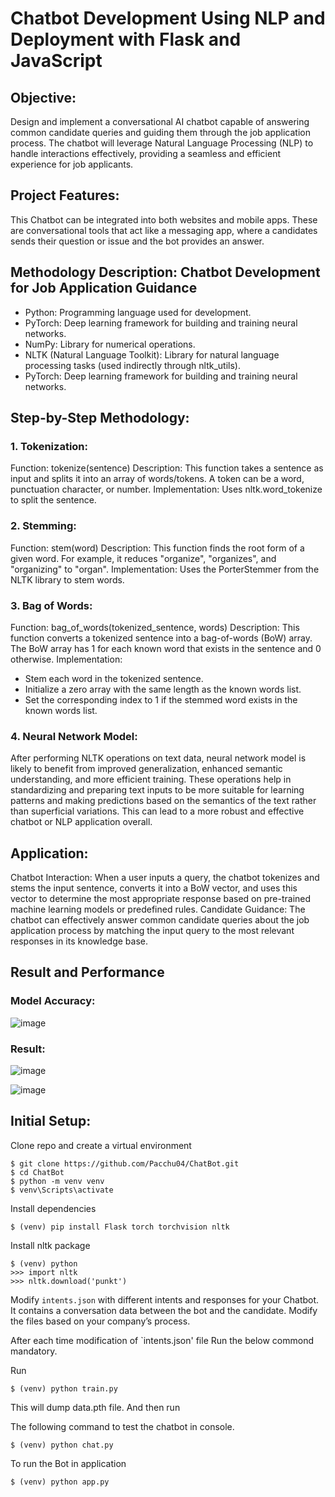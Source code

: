 # Chatbot Development Using NLP and Deployment with Flask and JavaScript

## Objective:
Design and implement a conversational AI chatbot capable of answering common candidate queries and guiding them through the job application process. The chatbot will leverage Natural Language Processing (NLP) to handle interactions effectively, providing a seamless and efficient experience for job applicants.

## Project Features:
This Chatbot can be integrated into both websites and mobile apps. These are conversational tools that act like a messaging app, where a candidates sends their question or issue and the bot provides an answer.

## Methodology Description: Chatbot Development for Job Application Guidance
* Python: Programming language used for development.
* PyTorch: Deep learning framework for building and training neural networks.
* NumPy: Library for numerical operations.
* NLTK (Natural Language Toolkit): Library for natural language processing tasks (used indirectly through nltk_utils).
* PyTorch: Deep learning framework for building and training neural networks.

## Step-by-Step Methodology:
### 1. Tokenization:
Function: tokenize(sentence)
Description: This function takes a sentence as input and splits it into an array of words/tokens. A token can be a word, punctuation character, or number.
Implementation: Uses nltk.word_tokenize to split the sentence.

### 2. Stemming:
Function: stem(word)
Description: This function finds the root form of a given word. For example, it reduces "organize", "organizes", and "organizing" to "organ".
Implementation: Uses the PorterStemmer from the NLTK library to stem words.

### 3. Bag of Words:
Function: bag_of_words(tokenized_sentence, words)
Description: This function converts a tokenized sentence into a bag-of-words (BoW) array. The BoW array has 1 for each known word that exists in the sentence and 0 otherwise.
Implementation:
* Stem each word in the tokenized sentence.
* Initialize a zero array with the same length as the known words list.
* Set the corresponding index to 1 if the stemmed word exists in the known words list.

### 4. Neural Network Model:
After performing NLTK operations on text data, neural network model is likely to benefit from improved generalization, enhanced semantic understanding, and more efficient training. These operations help in standardizing and preparing text inputs to be more suitable for learning patterns and making predictions based on the semantics of the text rather than superficial variations. This can lead to a more robust and effective chatbot or NLP application overall.

## Application:
Chatbot Interaction: When a user inputs a query, the chatbot tokenizes and stems the input sentence, converts it into a BoW vector, and uses this vector to determine the most appropriate response based on pre-trained machine learning models or predefined rules.
Candidate Guidance: The chatbot can effectively answer common candidate queries about the job application process by matching the input query to the most relevant responses in its knowledge base.

## Result and Performance
### Model Accuracy:
![image](https://github.com/Pacchu04/ChatBot/assets/92878457/5801b278-3469-4777-86fe-1041362792bb)

### Result:
![image](https://github.com/Pacchu04/ChatBot/assets/92878457/41017b7c-1eb6-49df-b103-b99bf795d783)

![image](https://github.com/Pacchu04/ChatBot/assets/92878457/7d812d5a-2bd4-46d8-b01e-2ce123ad2133)

## Initial Setup:

Clone repo and create a virtual environment
```
$ git clone https://github.com/Pacchu04/ChatBot.git
$ cd ChatBot
$ python -m venv venv
$ venv\Scripts\activate
```

Install dependencies
```
$ (venv) pip install Flask torch torchvision nltk
```
Install nltk package
```
$ (venv) python
>>> import nltk
>>> nltk.download('punkt')
```
Modify `intents.json` with different intents and responses for your Chatbot. It contains a conversation data between the bot and the candidate. Modify the files based on your company’s process.

After each time modification of `intents.json' file Run the below commond mandatory.

Run
```
$ (venv) python train.py
```
This will dump data.pth file. And then run

The following command to test the chatbot in console.
```
$ (venv) python chat.py
```
To run the Bot in application 
```
$ (venv) python app.py
```

